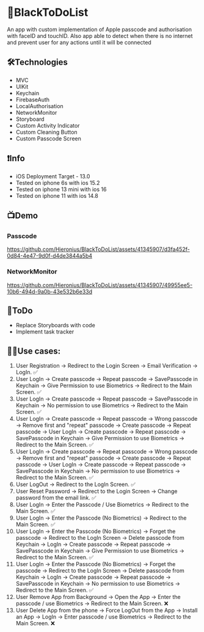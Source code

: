 # 📝BlackToDoList
An app with custom implementation of Apple passcode and authorisation with faceID and touchID.
Also app able to detect when there is no internet and prevent user for any actions until it will be connected

## 🛠Technologies
- MVC
- UIKit
- Keychain
- FirebaseAuth
- LocalAuthorisation
- NetworkMonitor
- Storyboard
- Custom Activity Indicator
- Custom Cleaning Button
- Custom Passcode Screen

## ❗️Info
- iOS Deployment Target - 13.0
- Tested on iphone 6s with ios 15.2
- Tested on iphone 13 mini with ios 16
- Tested on iphone 11 with ios 14.8

## 📺Demo

### Passcode
https://github.com/Hieronius/BlackToDoList/assets/41345907/d3fa452f-0d84-4e47-9d0f-d4de3844a5b4

### NetworkMonitor
https://github.com/Hieronius/BlackToDoList/assets/41345907/49955ee5-10b6-494d-9a0b-43e532b6e33d

## 📌ToDo
- Replace Storyboards with code
- Implement task tracker

## 👱‍♂️Use cases:

1. User Registration -> Redirect to the Login Screen -> Email Verification -> LogIn. ✅
2. User LogIn -> Create passcode -> Repeat passcode -> SavePasscode in Keychain -> Give Permission to use Biometrics -> Redirect to the Main Screen. ✅
3. User LogIn -> Create passcode -> Repeat passcode -> SavePasscode in Keychain -> No permission to use Biometrics -> Redirect to the Main Screen. ✅
4. User LogIn -> Create passcode -> Repeat passcode -> Wrong passcode -> Remove first and "repeat" passcode -> Create passcode -> Repeat passcode -> User LogIn -> Create passcode -> Repeat passcode -> SavePasscode in Keychain -> Give Permission to use Biometrics -> Redirect to the Main Screen. ✅
5. User LogIn -> Create passcode -> Repeat passcode -> Wrong passcode -> Remove first and "repeat" passcode -> Create passcode -> Repeat passcode -> User LogIn -> Create passcode -> Repeat passcode -> SavePasscode in Keychain -> No permission to use Biometrics -> Redirect to the Main Screen. ✅
6. User LogOut -> Redirect to the LogIn Screen. ✅
7. User Reset Password -> Redirect to the Login Screen -> Change password from the email link. ✅
8. User LogIn -> Enter the Passcode / Use Biometrics -> Redirect to the Main Screen. ✅
9. User LogIn -> Enter the Passcode (No Biometrics) -> Redirect to the Main Screen. ✅
10. User LogIn -> Enter the Passcode (No Biometrics) -> Forget the passcode -> Redirect to the LogIn Screen -> Delete passcode from Keychain -> LogIn -> Create passcode -> Repeat passcode -> SavePasscode in Keychain -> Give Permission to use Biometrics -> Redirect to the Main Screen. ✅
11. User LogIn -> Enter the Passcode (No Biometrics) -> Forget the passcode -> Redirect to the LogIn Screen -> Delete passcode from Keychain -> LogIn -> Create passcode -> Repeat passcode -> SavePasscode in Keychain -> No permission to use Biometrics -> Redirect to the Main Screen. ✅
12. User Remove App from Background -> Open the App -> Enter the passcode / use Biometrics -> Redirect to the Main Screen. ❌
13. User Delete App from the phone -> Force LogOut from the App -> Install an App -> LogIn -> Enter passcode / use Biometrics -> Redirect to the Main Screen. ❌
